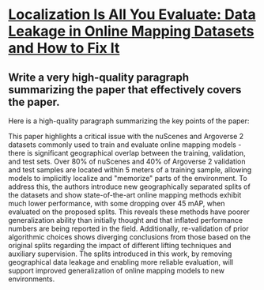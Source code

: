 # [Localization Is All You Evaluate: Data Leakage in Online Mapping   Datasets and How to Fix It](https://arxiv.org/abs/2312.06420)

## Write a very high-quality paragraph summarizing the paper that effectively covers the paper.

 Here is a high-quality paragraph summarizing the key points of the paper:

This paper highlights a critical issue with the nuScenes and Argoverse 2 datasets commonly used to train and evaluate online mapping models - there is significant geographical overlap between the training, validation, and test sets. Over 80\% of nuScenes and 40\% of Argoverse 2 validation and test samples are located within 5 meters of a training sample, allowing models to implicitly localize and "memorize" parts of the environment. To address this, the authors introduce new geographically separated splits of the datasets and show state-of-the-art online mapping methods exhibit much lower performance, with some dropping over 45 mAP, when evaluated on the proposed splits. This reveals these methods have poorer generalization ability than initially thought and that inflated performance numbers are being reported in the field. Additionally, re-validation of prior algorithmic choices shows diverging conclusions from those based on the original splits regarding the impact of different lifting techniques and auxiliary supervision. The splits introduced in this work, by removing geographical data leakage and enabling more reliable evaluation, will support improved generalization of online mapping models to new environments.

